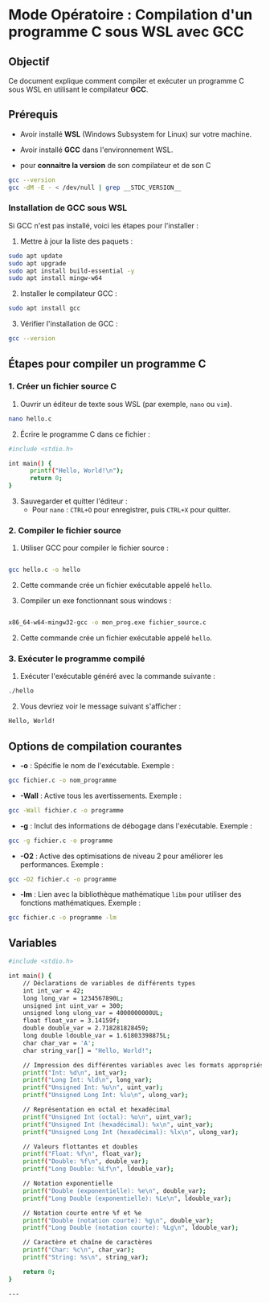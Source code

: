 
# Mode Opératoire : Compilation d'un programme C sous WSL avec GCC

## Objectif

Ce document explique comment compiler et exécuter un programme C sous WSL en utilisant le compilateur **GCC**.

## Prérequis

- Avoir installé **WSL** (Windows Subsystem for Linux) sur votre machine.
- Avoir installé **GCC** dans l'environnement WSL.



- pour **connaitre la version** de son compilateur et de son C

```bash
gcc --version
gcc -dM -E - < /dev/null | grep __STDC_VERSION__
```

### Installation de GCC sous WSL

Si GCC n'est pas installé, voici les étapes pour l'installer :

1. Mettre à jour la liste des paquets :

```bash
sudo apt update
sudo apt upgrade
sudo apt install build-essential -y
sudo apt install mingw-w64

```

2. Installer le compilateur GCC :
```bash
sudo apt install gcc
```

3. Vérifier l'installation de GCC :
```bash
gcc --version
```


## Étapes pour compiler un programme C

### 1. Créer un fichier source C

1. Ouvrir un éditeur de texte sous WSL (par exemple, `nano` ou `vim`).
```bash
nano hello.c
```

2. Écrire le programme C dans ce fichier :

```bash
#include <stdio.h>

int main() {
      printf("Hello, World!\n");
      return 0;
}
```

3. Sauvegarder et quitter l'éditeur :
   - Pour `nano` : `CTRL+O` pour enregistrer, puis `CTRL+X` pour quitter.

### 2. Compiler le fichier source

1. Utiliser GCC pour compiler le fichier source :

```bash

gcc hello.c -o hello

```

2. Cette commande crée un fichier exécutable appelé `hello`.

3. Compiler un exe fonctionnant sous windows :

```bash

x86_64-w64-mingw32-gcc -o mon_prog.exe fichier_source.c

```

2. Cette commande crée un fichier exécutable appelé `hello`.
### 3. Exécuter le programme compilé

1. Exécuter l'exécutable généré avec la commande suivante :
```bash
./hello
```

2. Vous devriez voir le message suivant s'afficher :
```bash
Hello, World!
```



## Options de compilation courantes

- **-o** : Spécifie le nom de l'exécutable. Exemple :
```bash
gcc fichier.c -o nom_programme
```

- **-Wall** : Active tous les avertissements. Exemple :
```bash
gcc -Wall fichier.c -o programme
```

- **-g** : Inclut des informations de débogage dans l'exécutable. Exemple :
```bash
gcc -g fichier.c -o programme
```

- **-O2** : Active des optimisations de niveau 2 pour améliorer les performances. Exemple :
```bash
gcc -O2 fichier.c -o programme
```

- **-lm** : Lien avec la bibliothèque mathématique `libm` pour utiliser des fonctions mathématiques. Exemple :
```bash
gcc fichier.c -o programme -lm
```



## Variables

```bash
#include <stdio.h>

int main() {
    // Déclarations de variables de différents types
    int int_var = 42;
    long long_var = 1234567890L;
    unsigned int uint_var = 300;
    unsigned long ulong_var = 4000000000UL;
    float float_var = 3.14159f;
    double double_var = 2.718281828459;
    long double ldouble_var = 1.61803398875L;
    char char_var = 'A';
    char string_var[] = "Hello, World!";

    // Impression des différentes variables avec les formats appropriés
    printf("Int: %d\n", int_var);
    printf("Long Int: %ld\n", long_var);
    printf("Unsigned Int: %u\n", uint_var);
    printf("Unsigned Long Int: %lu\n", ulong_var);

    // Représentation en octal et hexadécimal
    printf("Unsigned Int (octal): %o\n", uint_var);
    printf("Unsigned Int (hexadécimal): %x\n", uint_var);
    printf("Unsigned Long Int (hexadécimal): %lx\n", ulong_var);

    // Valeurs flottantes et doubles
    printf("Float: %f\n", float_var);
    printf("Double: %f\n", double_var);
    printf("Long Double: %Lf\n", ldouble_var);

    // Notation exponentielle
    printf("Double (exponentielle): %e\n", double_var);
    printf("Long Double (exponentielle): %Le\n", ldouble_var);

    // Notation courte entre %f et %e
    printf("Double (notation courte): %g\n", double_var);
    printf("Long Double (notation courte): %Lg\n", ldouble_var);

    // Caractère et chaîne de caractères
    printf("Char: %c\n", char_var);
    printf("String: %s\n", string_var);

    return 0;
}

---
